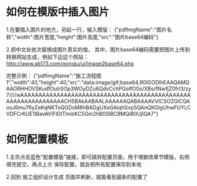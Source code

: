 # 如何在模版中插入图片


1.在要插入图片的地方，另起一行，输入模版：
{"pdfImgName":"图片名称","width":图片宽度,"height":图片高度,"src":"图片base64编码"}

2.把中文处依次替换成图片真实的值， 其中，图片base64编码需要把图片上传到转换网站生成，例如下边这个网站：
http://www.ab173.com/gongju/ui/image2base64.php


完整示例：
{"pdfImgName":"施工流程图1","width":40,"height":40,"src":"data:image/gif;base64,R0lGODlhEAAQAMQAAORHHOVSKudfOulrSOp3WOyDZu6QdvCchPGolfO0o/XBs/fNwfjZ0frl3/zy7////wAAAAAAAAAAAAAAAAAAAAAAAAAAAAAAAAAAAAAAAAAAAAAAAAAAAAAAAAAAAAAAACH5BAkAABAALAAAAAAQABAAAAVVICSOZGlCQAosJ6mu7fiyZeKqNKToQGDsM8hBADgUXoGAiqhSvp5QAnQKGIgUhwFUYLCVDFCrKUE1lBavAViFIDlTImbKC5Gm2hB0SlBCBMQiB0UjIQA7"}


# 如何配置模板

1.主页点击蓝色"配置模版"链接，即可跳转配置页面，用于增删改章节模版，右侧填完提交，再点上方  保存配置，就会把所有配置保存到本地

2.回到 施工组织设计生成 页面并刷新，就能看到最新的配置了